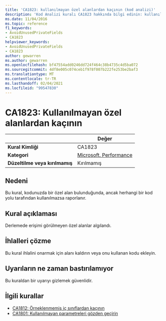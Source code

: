 ```yaml
---
title: 'CA1823: kullanılmayan özel alanlardan kaçının (kod analizi)'
description: 'Kod Analizi kuralı CA1823 hakkında bilgi edinin: kullanılmayan özel alanlardan kaçının'
ms.date: 11/04/2016
ms.topic: reference
f1_keywords:
- AvoidUnusedPrivateFields
- CA1823
helpviewer_keywords:
- AvoidUnusedPrivateFields
- CA1823
author: gewarren
ms.author: gewarren
ms.openlocfilehash: bf47554add0246dd724f464c38b4735c4d5ba072
ms.sourcegitcommit: 4df8e005c074ceb1f978f007b222fe253be2baf3
ms.translationtype: MT
ms.contentlocale: tr-TR
ms.lasthandoff: 02/04/2021
ms.locfileid: "99547830"
---
```

# <a name="ca1823-avoid-unused-private-fields"></a>CA1823: Kullanılmayan özel alanlardan kaçının

| | Değer |
|-|-|
| **Kural Kimliği** |CA1823|
| **Kategori** |[Microsoft. Performance](performance-warnings.md)|
| **Düzeltilme veya kırılmamış** |Kırılmamış|

## <a name="cause"></a>Nedeni

Bu kural, kodunuzda bir özel alan bulunduğunda, ancak herhangi bir kod yolu tarafından kullanılmazsa raporlanır.

## <a name="rule-description"></a>Kural açıklaması

Derlemede erişimi görülmeyen özel alanlar algılandı.

## <a name="how-to-fix-violations"></a>İhlalleri çözme

Bu kural ihlalini onarmak için alanı kaldırın veya onu kullanan kodu ekleyin.

## <a name="when-to-suppress-warnings"></a>Uyarıların ne zaman bastırılamıyor

Bu kuraldan bir uyarıyı gizlemek güvenlidir.

## <a name="related-rules"></a>İlgili kurallar

- [CA1812: Örneklenmemiş iç sınıflardan kaçının](ca1812.md)
- [CA1801: Kullanılmayan parametreleri gözden geçirin](ca1801.md)
